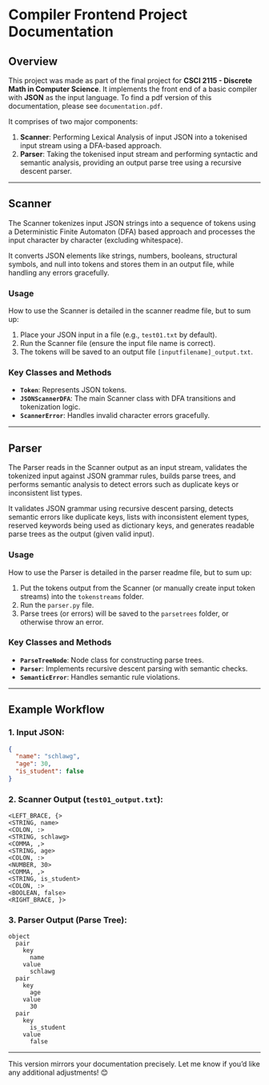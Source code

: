 # Compiler Frontend Project Documentation

## Overview

This project was made as part of the final project for **CSCI 2115 - Discrete Math in Computer Science**. It implements the front end of a basic compiler with **JSON** as the input language. To find a pdf version of this documentation, please see ```documentation.pdf```.

It comprises of two major components:
1. **Scanner**: Performing Lexical Analysis of input JSON into a tokenised input stream using a DFA-based approach.
2. **Parser**: Taking the tokenised input stream and performing syntactic and semantic analysis, providing an output parse tree using a recursive descent parser.

---

## Scanner

The Scanner tokenizes input JSON strings into a sequence of tokens using a Deterministic Finite Automaton (DFA) based approach and processes the input character by character (excluding whitespace).

It converts JSON elements like strings, numbers, booleans, structural symbols, and null into tokens and stores them in an output file, while handling any errors gracefully.

### Usage
How to use the Scanner is detailed in the scanner readme file, but to sum up:

1. Place your JSON input in a file (e.g., `test01.txt` by default).
2. Run the Scanner file (ensure the input file name is correct).
3. The tokens will be saved to an output file `[inputfilename]_output.txt`.

### Key Classes and Methods
- **`Token`**: Represents JSON tokens.
- **`JSONScannerDFA`**: The main Scanner class with DFA transitions and tokenization logic.
- **`ScannerError`**: Handles invalid character errors gracefully.

---

## Parser

The Parser reads in the Scanner output as an input stream, validates the tokenized input against JSON grammar rules, builds parse trees, and performs semantic analysis to detect errors such as duplicate keys or inconsistent list types.

It validates JSON grammar using recursive descent parsing, detects semantic errors like duplicate keys, lists with inconsistent element types, reserved keywords being used as dictionary keys, and generates readable parse trees as the output (given valid input).

### Usage
How to use the Parser is detailed in the parser readme file, but to sum up:

1. Put the tokens output from the Scanner (or manually create input token streams) into the `tokenstreams` folder.
2. Run the `parser.py` file.
3. Parse trees (or errors) will be saved to the `parsetrees` folder, or otherwise throw an error.

### Key Classes and Methods
- **`ParseTreeNode`**: Node class for constructing parse trees.
- **`Parser`**: Implements recursive descent parsing with semantic checks.
- **`SemanticError`**: Handles semantic rule violations.

---

## Example Workflow

### 1. Input JSON:
```json
{
  "name": "schlawg",
  "age": 30,
  "is_student": false
}
```

### 2. Scanner Output (`test01_output.txt`):
```
<LEFT_BRACE, {>
<STRING, name>
<COLON, :>
<STRING, schlawg>
<COMMA, ,>
<STRING, age>
<COLON, :>
<NUMBER, 30>
<COMMA, ,>
<STRING, is_student>
<COLON, :>
<BOOLEAN, false>
<RIGHT_BRACE, }>
```

### 3. Parser Output (Parse Tree):
```
object
  pair
    key
      name
    value
      schlawg
  pair
    key
      age
    value
      30
  pair
    key
      is_student
    value
      false
```

---

This version mirrors your documentation precisely. Let me know if you’d like any additional adjustments! 😊
```
